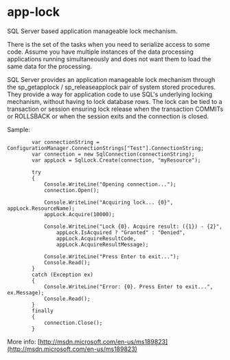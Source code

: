 # app-lock
SQL Server based application manageable lock mechanism.

There is the set of the tasks when you need to serialize access to some code. Assume you have multiple instances of the data processing applications running simultaneously and does not want them to load the same data for the processing.

SQL Server provides an application manageable lock mechanism through the sp\_getapplock / sp\_releaseapplock pair of system stored procedures. They provide a way for application code to use SQL's underlying locking mechanism, without having to lock database rows. The lock can be tied to a transaction or session ensuring lock release when the transaction COMMITs or ROLLSBACK or when the session exits and the connection is closed.


Sample:

            var connectionString = ConfigurationManager.ConnectionStrings["Test"].ConnectionString;
            var connection = new SqlConnection(connectionString);
            var appLock = SqlLock.Create(connection, "myResource");

            try
            {
                Console.WriteLine("Opening connection...");
                connection.Open();

                Console.WriteLine("Acquiring lock... {0}", appLock.ResourceName);
                appLock.Acquire(10000);

                Console.WriteLine("Lock {0}. Acquire result: ({1}) - {2}", 
                    appLock.IsAcquired ? "Granted" : "Denied", 
                    appLock.AcquireResultCode, 
                    appLock.AcquireResultMessage);

                Console.WriteLine("Press Enter to exit...");
                Console.Read();
            }
            catch (Exception ex)
            {
                Console.WriteLine("Error: {0}. Press Enter to exit...", ex.Message);
                Console.Read();
            }
            finally
            {
                connection.Close();
            }


More info: [http://msdn.microsoft.com/en-us/ms189823](http://msdn.microsoft.com/en-us/ms189823)
